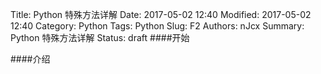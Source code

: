 Title: Python 特殊方法详解
Date: 2017-05-02 12:40
Modified: 2017-05-02 12:40
Category: Python
Tags: Python
Slug: F2
Authors: nJcx
Summary: Python 特殊方法详解
Status: draft
####开始

####介绍
